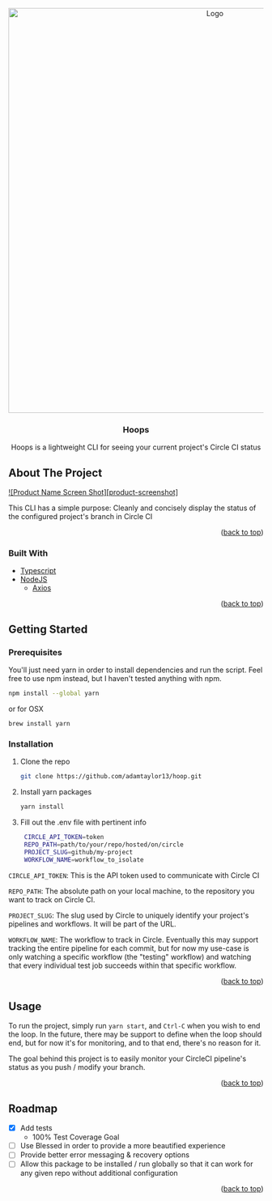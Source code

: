 <div id="top"></div>



<!-- PROJECT LOGO -->
<br />
<div align="center">
  <a href="https://github.com/adamtaylor13/hoop">
    <img src="https://github.com/adamtaylor/hoop/images/logo.jpg" alt="Logo" width="800" height="800">
    <!-- Generated using artifical intelligence at: https://creator.nightcafe.studio -->
  </a>

<h3 align="center">Hoops</h3>
  <p align="center">
    Hoops is a lightweight CLI for seeing your current project's Circle CI status
    <!-- 
    <a href="https://github.com/adamtaylor13/hoop">View Demo</a>
    ·
    <a href="https://github.com/adamtaylor13/hoop/issues">Report Bug</a>
    ·
    <a href="https://github.com/adamtaylor13/hoop/issues">Request Feature</a>
    -->
  </p>
</div>


## About The Project

[![Product Name Screen Shot][product-screenshot]](https://example.com)

This CLI has a simple purpose: Cleanly and concisely display the status of the configured project's branch in Circle CI

<p align="right">(<a href="#top">back to top</a>)</p>


### Built With

* [Typescript](https://www.typescriptlang.org/)
* [NodeJS](https://nodejs.org/en/)
    * [Axios](https://axios-http.com/docs/intro)

<p align="right">(<a href="#top">back to top</a>)</p>


## Getting Started

### Prerequisites

You'll just need yarn in order to install dependencies and run the script. Feel free to use
npm instead, but I haven't tested anything with npm.
```sh
npm install --global yarn
```
or for OSX
```shell
brew install yarn
```

### Installation

1. Clone the repo
   ```sh
   git clone https://github.com/adamtaylor13/hoop.git
   ```
2. Install yarn packages
   ```sh
   yarn install
   ```
3. Fill out the .env file with pertinent info
   ```sh
    CIRCLE_API_TOKEN=token
    REPO_PATH=path/to/your/repo/hosted/on/circle
    PROJECT_SLUG=github/my-project
    WORKFLOW_NAME=workflow_to_isolate
   ```
   
`CIRCLE_API_TOKEN`: This is the API token used to communicate with Circle CI

`REPO_PATH`: The absolute path on your local machine, to the repository you want to track on Circle CI.

`PROJECT_SLUG`: The slug used by Circle to uniquely identify your project's pipelines and workflows. It will be part
of the URL.

`WORKFLOW_NAME`: The workflow to track in Circle. Eventually this may support tracking the entire pipeline for each commit,
but for now my use-case is only watching a specific workflow (the "testing" workflow) and watching that every individual
test job succeeds within that specific workflow.

<p align="right">(<a href="#top">back to top</a>)</p>



## Usage

To run the project, simply run `yarn start`, and `Ctrl-C` when you wish to end the loop.
In the future, there may be support to define when the loop should end, but for now
it's for monitoring, and to that end, there's no reason for it.

The goal behind this project is to easily monitor your CircleCI pipeline's status as you push 
/ modify your branch.

<p align="right">(<a href="#top">back to top</a>)</p>



## Roadmap

- [x] Add tests
  - 100% Test Coverage Goal
- [ ] Use Blessed in order to provide a more beautified experience
- [ ] Provide better error messaging & recovery options
- [ ] Allow this package to be installed / run globally so that it can work for any given repo without additional configuration

<p align="right">(<a href="#top">back to top</a>)</p>

